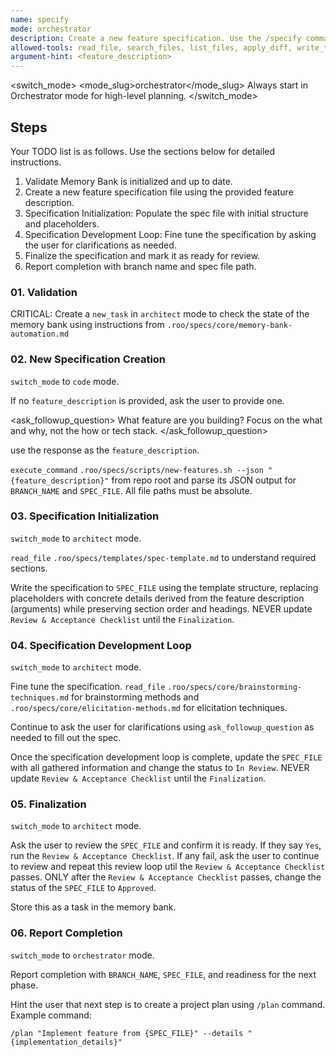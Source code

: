 ```yaml
---
name: specify
mode: orchestrator
description: Create a new feature specification. Use the /specify command to describe what you want to build. Focus on the what and why, not the how or tech stack.
allowed-tools: read_file, search_files, list_files, apply_diff, write_to_file, execute_command, switch_mode, new_task, ask_followup_question, attempt_completion, update_todo_list
argument-hint: <feature_description>
---
```


<switch_mode>
  <mode_slug>orchestrator</mode_slug>
  <reason>Always start in Orchestrator mode for high-level planning.</reason>
</switch_mode>

## Steps

Your TODO list is as follows. Use the sections below for detailed instructions.

1. Validate Memory Bank is initialized and up to date.
2. Create a new feature specification file using the provided feature description.
3. Specification Initialization: Populate the spec file with initial structure and placeholders.
4. Specification Development Loop: Fine tune the specification by asking the user for clarifications as needed.
5. Finalize the specification and mark it as ready for review.
6. Report completion with branch name and spec file path.

### 01. Validation

CRITICAL: Create a `new_task` in `architect` mode to check the state of the memory bank using instructions from `.roo/specs/core/memory-bank-automation.md`

### 02. New Specification Creation

`switch_mode` to `code` mode.

If no `feature_description` is provided, ask the user to provide one.
   
<ask_followup_question>
  <question>What feature are you building? Focus on the what and why, not the how or tech stack.</question>
</ask_followup_question>

use the response as the `feature_description`.

`execute_command` `.roo/specs/scripts/new-features.sh --json "{feature_description}"` from repo root and parse its JSON output for `BRANCH_NAME` and `SPEC_FILE`. All file paths must be absolute.

### 03. Specification Initialization

`switch_mode` to `architect` mode.

`read_file` `.roo/specs/templates/spec-template.md` to understand required sections.

Write the specification to `SPEC_FILE` using the template structure, replacing placeholders with concrete details derived from the feature description (arguments) while preserving section order and headings. NEVER update `Review & Acceptance Checklist` until the `Finalization`.

### 04. Specification Development Loop

`switch_mode` to `architect` mode.

Fine tune the specification. `read_file` `.roo/specs/core/brainstorming-techniques.md` for brainstorming methods and `.roo/specs/core/elicitation-methods.md` for elicitation techniques.

Continue to ask the user for clarifications using `ask_followup_question` as needed to fill out the spec.

Once the specification development loop is complete, update the `SPEC_FILE` with all gathered information and change the status to `In Review`. NEVER update `Review & Acceptance Checklist` until the `Finalization`.

### 05. Finalization

`switch_mode` to `architect` mode.

Ask the user to review the `SPEC_FILE` and confirm it is ready. If they say
`Yes`, run the `Review & Acceptance Checklist`. If any fail, ask the user to
continue to review and repeat this review loop util the
`Review & Acceptance Checklist` passes. ONLY after the
`Review & Acceptance Checklist` passes, change the status of the `SPEC_FILE` to `Approved`.

Store this as a task in the memory bank.

### 06. Report Completion

`switch_mode` to `orchestrator` mode.

Report completion with `BRANCH_NAME`, `SPEC_FILE`, and readiness for the next phase.

Hint the user that next step is to create a project plan using 
`/plan` command. Example command:

```
/plan "Implement feature from {SPEC_FILE}" --details "{implementation_details}"
```
